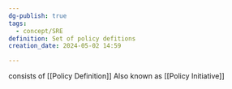 ```yaml
---
dg-publish: true
tags:
  - concept/SRE
definition: Set of policy defitions
creation_date: 2024-05-02 14:59

---
```

consists of [[Policy Definition]]
Also known as [[Policy Initiative]]
